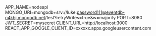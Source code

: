APP_NAME=nodeapi
MONGO_URI=mongodb+srv://luke:password111@eventdb-n4khj.mongodb.net/test?retryWrites=true&w=majority
PORT=8080
JWT_SECRET=mysecret
CLIENT_URL=http://localhost:3000
REACT_APP_GOOGLE_CLIENT_ID=xxxxxx.apps.googleusercontent.com
